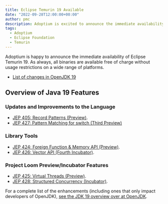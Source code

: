 ```yaml
---
title: Eclipse Temurin 19 Available
date: "2022-09-28T12:00:00+00:00"
author: pmc
description: Adoptium is excited to announce the immediate availability of Eclipse Temurin 19.
tags:
  - Adoptium
  - Eclipse Foundation
  - Temurin
---
```


Adoptium is happy to announce the immediate availability of Eclipse Temurin 19. As always, all binaries are available free of charge without usage restrictions on a wide range of platforms.

* [List of changes in OpenJDK 19](https://bugs.openjdk.org/browse/JDK-8294028?jql=project%20%3D%20JDK%20AND%20fixVersion%20%3D%20%2219%22%20ORDER%20BY%20created%20DESC)

## Overview of Java 19 Features

### Updates and Improvements to the Language

* [JEP 405: Record Patterns (Preview)](https://openjdk.java.net/jeps/405).
* [JEP 427: Pattern Matching for switch (Third Preview)](https://openjdk.java.net/jeps/427)

### Library Tools

* [JEP 424: Foreign Function & Memory API (Preview)](https://openjdk.java.net/jeps/424).
* [JEP 426: Vector API (Fourth Incubator)](https://openjdk.java.net/jeps/426).

### Project Loom Preview/Incubator Features

* [JEP 425: Virtual Threads (Preview)](https://openjdk.java.net/jeps/425).
* [JEP 428: Structured Concurrency (Incubator)](https://openjdk.java.net/jeps/428).

For a complete list of the enhancements (including ones that only impact developers of OpenJDK), [see the JDK 19 overview over at OpenJDK](https://openjdk.java.net/projects/jdk/19/).
